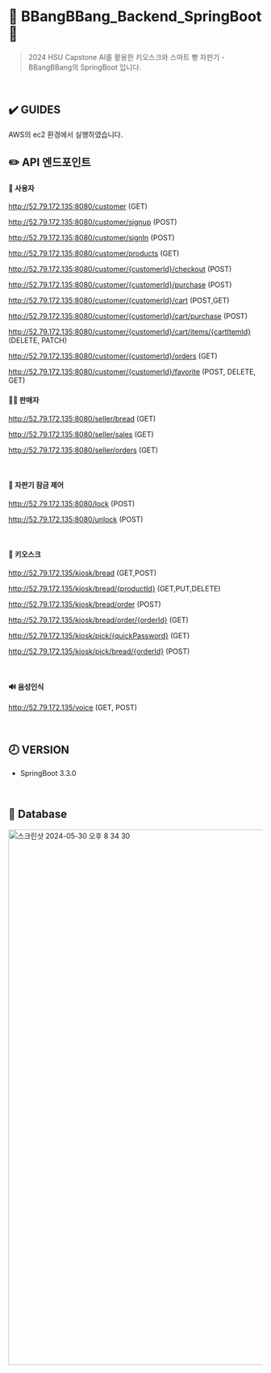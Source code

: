 🍞 BBangBBang_Backend_SpringBoot🥐
=============
> 2024 HSU Capstone AI를 활용한 키오스크와 스마트 빵 자판기 - BBangBBang의 SpringBoot 입니다.

<br>

## ✔️ GUIDES

AWS의 ec2 환경에서 실행하였습니다.


## ✏️ API 엔드포인트

#### 👩 사용자

http://52.79.172.135:8080/customer (GET)

http://52.79.172.135:8080/customer/signup (POST)

http://52.79.172.135:8080/customer/signIn (POST)

http://52.79.172.135:8080/customer/products (GET)

http://52.79.172.135:8080/customer/{customerId}/checkout (POST)

http://52.79.172.135:8080/customer/{customerId}/purchase (POST)

http://52.79.172.135:8080/customer/{customerId}/cart (POST,GET)

http://52.79.172.135:8080/customer/{customerId}/cart/purchase (POST)

http://52.79.172.135:8080/customer/{customerId}/cart/items/{cartItemId} (DELETE, PATCH)

http://52.79.172.135:8080/customer/{customerId}/orders (GET)

http://52.79.172.135:8080/customer/{customerId}/favorite (POST, DELETE, GET)
</br>

#### 👨‍🍳 판매자

http://52.79.172.135:8080/seller/bread (GET)

http://52.79.172.135:8080/seller/sales (GET)

http://52.79.172.135:8080/seller/orders (GET)

</br>

#### 🚪 자판기 잠금 제어

http://52.79.172.135:8080/lock (POST)

http://52.79.172.135:8080/unlock (POST)

</br>

#### 📱 키오스크

http://52.79.172.135/kiosk/bread (GET,POST)

http://52.79.172.135/kiosk/bread/{productId} (GET,PUT,DELETE)

http://52.79.172.135/kiosk/bread/order (POST)

http://52.79.172.135/kiosk/bread/order/{orderId} (GET)

http://52.79.172.135/kiosk/pick/{quickPassword} (GET)

http://52.79.172.135/kiosk/pick/bread/{orderId} (POST)

</br>

#### 🔊 음성인식

http://52.79.172.135/voice (GET, POST)


<br>

## 🕗 VERSION

- SpringBoot 3.3.0

</br>

## 📂 Database

<img width="1059" alt="스크린샷 2024-05-30 오후 8 34 30" src="https://github.com/BBangBBang-Project/BBangBBang_Backend/assets/127702076/39c30fcc-fbf6-48d3-a2da-c6e22fcf3e66">
